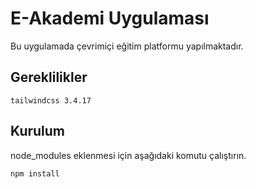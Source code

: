 # E-Akademi Uygulaması

Bu uygulamada çevrimiçi eğitim platformu yapılmaktadır.


## Gereklilikler

```
tailwindcss 3.4.17
```

## Kurulum

node_modules eklenmesi için aşağıdaki komutu çalıştırın.

``` bash
npm install
```